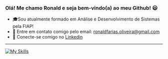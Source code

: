 ### Olá! Me chamo Ronald e seja bem-vindo(a) ao meu Github! 😃

- 🎓Sou atualmente formado em Análise e Desenvolvimento de Sistemas pela FIAP!
- 📧 Entre em contato comigo pelo email: ronaldfarias.oliveira@gmail.com
- 📱 Conecte-se comigo no <a href="https://www.linkedin.com/in/ronald-de-oliveira-farias-274b411a3/">Linkedin</a>

<hr/>

[![My Skills](https://skillicons.dev/icons?i=java,python,spring,azure,postgres,mysql,docker,mongodb,rabbitmq)](https://skillicons.dev)
